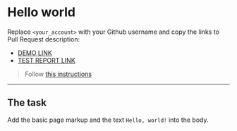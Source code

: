 # Hello world
Replace `<your_account>` with your Github username and copy the links to Pull Request description:
- [DEMO LINK](https://KristinaTar.github.io/layout_hello-world/)
- [TEST REPORT LINK](https://KristinaTar.github.io/layout_hello-world/report/html_report/)

> Follow [this instructions](https://github.com/mate-academy/layout_task-guideline#how-to-solve-the-layout-tasks-on-github)
___

## The task 
Add the basic page markup and the text `Hello, world!` into the body.
